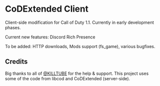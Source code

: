 # CoDExtended Client

Client-side modification for Call of Duty 1.1. Currently in early development phases.

Current new features: Discord Rich Presence

To be added: HTTP downloads, Mods support (fs_game), various bugfixes.

## Credits

Big thanks to all of [@KILLTUBE](https://github.com/KILLTUBE/) for the help & support.
This project uses some of the code from libcod and CoDExtended (server-side).
